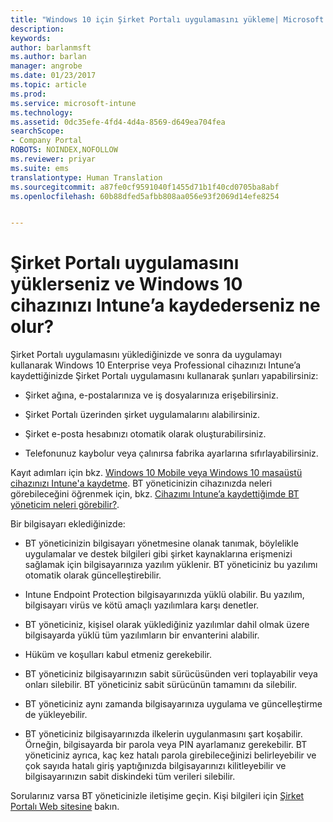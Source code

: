 ```yaml
---
title: "Windows 10 için Şirket Portalı uygulamasını yükleme| Microsoft Docs"
description: 
keywords: 
author: barlanmsft
ms.author: barlan
manager: angrobe
ms.date: 01/23/2017
ms.topic: article
ms.prod: 
ms.service: microsoft-intune
ms.technology: 
ms.assetid: 0dc35efe-4fd4-4d4a-8569-d649ea704fea
searchScope:
- Company Portal
ROBOTS: NOINDEX,NOFOLLOW
ms.reviewer: priyar
ms.suite: ems
translationtype: Human Translation
ms.sourcegitcommit: a87fe0cf9591040f1455d71b1f40cd0705ba8abf
ms.openlocfilehash: 60b88dfed5afbb808aa056e93f2069d14efe8254


---
```



# <a name="what-happens-if-you-install-the-company-portal-app-and-enroll-your-windows-10-device-in-intune"></a>Şirket Portalı uygulamasını yüklerseniz ve Windows 10 cihazınızı Intune’a kaydederseniz ne olur?

Şirket Portalı uygulamasını yüklediğinizde ve sonra da uygulamayı kullanarak Windows 10 Enterprise veya Professional cihazınızı Intune’a kaydettiğinizde Şirket Portalı uygulamasını kullanarak şunları yapabilirsiniz:

-   Şirket ağına, e-postalarınıza ve iş dosyalarınıza erişebilirsiniz.

-   Şirket Portalı üzerinden şirket uygulamalarını alabilirsiniz.

-   Şirket e-posta hesabınızı otomatik olarak oluşturabilirsiniz.

-   Telefonunuz kaybolur veya çalınırsa fabrika ayarlarına sıfırlayabilirsiniz.

Kayıt adımları için bkz. [Windows 10 Mobile veya Windows 10 masaüstü cihazınızı Intune'a kaydetme](enroll-your-w10-phone-or-w10-pc-windows.md). BT yöneticinizin cihazınızda neleri görebileceğini öğrenmek için, bkz. [Cihazımı Intune’a kaydettiğimde BT yöneticim neleri görebilir?](what-can-your-it-administrator-see-when-you-enroll-your-device-in-intune-windows.md).

Bir bilgisayarı eklediğinizde:

-   BT yöneticinizin bilgisayarı yönetmesine olanak tanımak, böylelikle uygulamalar ve destek bilgileri gibi şirket kaynaklarına erişmenizi sağlamak için bilgisayarınıza yazılım yüklenir. BT yöneticiniz bu yazılımı otomatik olarak güncelleştirebilir.

-   Intune Endpoint Protection bilgisayarınızda yüklü olabilir. Bu yazılım, bilgisayarı virüs ve kötü amaçlı yazılımlara karşı denetler.

-   BT yöneticiniz, kişisel olarak yüklediğiniz yazılımlar dahil olmak üzere bilgisayarda yüklü tüm yazılımların bir envanterini alabilir.

-   Hüküm ve koşulları kabul etmeniz gerekebilir.

-   BT yöneticiniz bilgisayarınızın sabit sürücüsünden veri toplayabilir veya onları silebilir. BT yöneticiniz sabit sürücünün tamamını da silebilir.

-   BT yöneticiniz aynı zamanda bilgisayarınıza uygulama ve güncelleştirme de yükleyebilir.

-   BT yöneticiniz bilgisayarınızda ilkelerin uygulanmasını şart koşabilir. Örneğin, bilgisayarda bir parola veya PIN ayarlamanız gerekebilir. BT yöneticiniz ayrıca, kaç kez hatalı parola girebileceğinizi belirleyebilir ve çok sayıda hatalı giriş yaptığınızda bilgisayarınızı kilitleyebilir ve bilgisayarınızın sabit diskindeki tüm verileri silebilir.

Sorularınız varsa BT yöneticinizle iletişime geçin. Kişi bilgileri için [Şirket Portalı Web sitesine](http://portal.manage.microsoft.com) bakın.



<!--HONumber=Jan17_HO4-->


